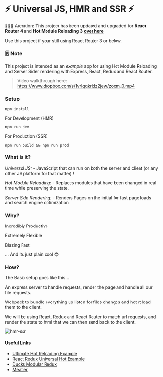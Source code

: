 # ⚡ Universal JS, HMR and SSR ⚡

🚧🚧🚧 Atenttion: This project has been updated and upgraded for **React Router 4** and **Hot Module Reloading 3** **[over here](https://github.com/Alex-ray/v2-universal-js-hmr-ssr-react-redux)**

Use this project if your still using React Router 3 or below.

### 🗒 Note:

This project is intended as an _example_ app for using Hot Module Reloading and Server Sider rendering with
Express, React, Redux and React Router.

> Video walkthrough here: https://www.dropbox.com/s/1vrlqqkridz2jew/zoom_0.mp4

### Setup
`npm install`

For Development (HMR)

`npm run dev`

For Production (SSR)

`npm run build && npm run prod`


### What is it?

*Universal JS: -*
JavaScript that can run on both the server and client (or any other JS platform for that matter) !

*Hot Module Reloading: -*
Replaces modules that have been changed in real time while preserving the state.

*Server Side Rendering: -*
Renders Pages on the initial for fast page loads and search engine optimization

### Why?

Incredibly Productive

Extremely Flexible

Blazing Fast

... And its just plain cool 😎

### How?

The Basic setup goes like this...

An express server to handle requests, render the page and handle all our file requests.

Webpack to bundle everything up listen for files changes and hot reload them to the client.

We will be using React, Redux and React Router to match url requests, and render the state to html that we can then send back to the client.

![hmr-ssr](https://cloud.githubusercontent.com/assets/2454928/18360529/39573fe2-75b3-11e6-8a06-75bc2664e98d.gif)

#### Useful Links
- [Ultimate Hot Reloading Example](https://github.com/glenjamin/ultimate-hot-reloading-example)
- [React Redux Universal Hot Example](https://github.com/erikras/react-redux-universal-hot-example)
- [Ducks Modular Redux](https://github.com/erikras/ducks-modular-redux)
- [Meatier](https://github.com/mattkrick/meatier)
